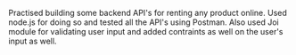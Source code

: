 Practised building some backend API's for renting any product online. Used node.js for doing so and tested all the API's using Postman. Also used Joi module for validating user input and added contraints as well on the user's input as well.
